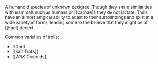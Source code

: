 A humanoid species of unknown pedigree. Though they share similarities with mammals such as humans or [[Carnae]], they do not lactate. Trolls have an almost amgical ability to adapt to their surroundings and exist in a wide variety of forms, leading some to the believe that they might be of [[Fae]] decent.

Common varieties of trolls:
- [[Oni]]
- [[Salt Trolls]]
- [[_WRK_ Crocoids]]
